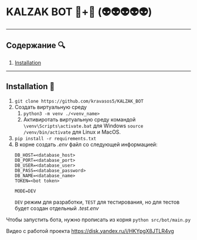 # KALZAK BOT 🎒+💩 (👽👽👽👽👽)

---

## Содержание 🔍
1. [Installation](#installation)

---

## Installation 🔧 <a id="installation"></a>

1. `git clone https://github.com/kravasos5/KALZAK_BOT`
2. Создать виртуальную среду
    1. `python3 -m venv ./<venv_name>`
    2. Активиротать виртуальную среду командой
    `\venv\Scripts\activate.bat` для Windows
    `source /venv/bin/activate` для Linux и MacOS.
3. `pip install -r requirements.txt`
4. В корне создать *.env* файл со следующей информацией:
    ```
    DB_HOST=<database_host>
    DB_PORT=<database_port>
    DB_USER=<database_user>
    DB_PASS=<database_password>
    DB_NAME=<database_name>
    TOKEN=<bot token>

    MODE=DEV
    ```
    `DEV` режим для разработки, `TEST` для тестирования, но для тестов будет создан отдельный *.test.env*
   
Чтобы запустить бота, нужно прописать из корня `python src/bot/main.py`

Видео с работой проекта https://disk.yandex.ru/i/HKYpgX8JTLR4vg
